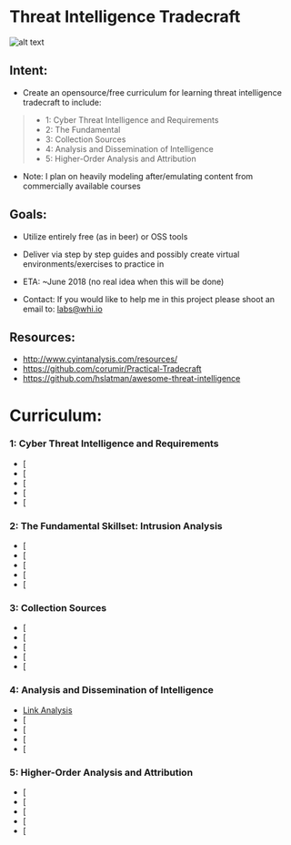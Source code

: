 #  **Threat Intelligence Tradecraft**
![alt text](https://imgur.com/zFiHJiZ.jpg "Banner")

## Intent: 
 * Create an opensource/free curriculum for learning threat intelligence tradecraft to include:

>  * 1: Cyber Threat Intelligence and Requirements  
>  * 2: The Fundamental
>  * 3: Collection Sources  
>  * 4: Analysis and Dissemination of Intelligence  
>  * 5: Higher-Order Analysis and Attribution

 * Note: I plan on heavily modeling after/emulating content from commercially available courses

## Goals:
 * Utilize entirely free (as in beer) or OSS tools
 * Deliver via step by step guides and possibly create virtual environments/exercises to practice in
 * ETA: ~June 2018 (no real idea when this will be done)

 * Contact: If you would like to help me in this project please shoot an email to: labs@whi.io

## Resources:
 * http://www.cyintanalysis.com/resources/
 * https://github.com/corumir/Practical-Tradecraft
 * https://github.com/hslatman/awesome-threat-intelligence
# **Curriculum:** 

### 1: Cyber Threat Intelligence and Requirements
 * [
 * [
 * [
 * [
 * [

### 2: The Fundamental Skillset: Intrusion Analysis
 * [
 * [
 * [
 * [
 * [


### 3: Collection Sources
 * [
 * [
 * [
 * [
 * [


### 4: Analysis and Dissemination of Intelligence
 * [Link Analysis](http://infolab.stanford.edu/~ullman/mmds/ch5.pdf)
 * [
 * [
 * [
 * [


### 5: Higher-Order Analysis and Attribution
 * [
 * [
 * [
 * [
 * [



